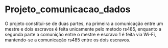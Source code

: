 # Projeto_comunicacao_dados
O  projeto constitui-se de duas partes, na primeira a comunicação entre  um mestre e dois escravos é  feita unicamente pelo metodo rs485, enquanto a segunda parte a comunição entre o mestre e escravo 1 é feita via Wi-Fi, mantendo-se a comunicação rs485 entre os dois escravos.
